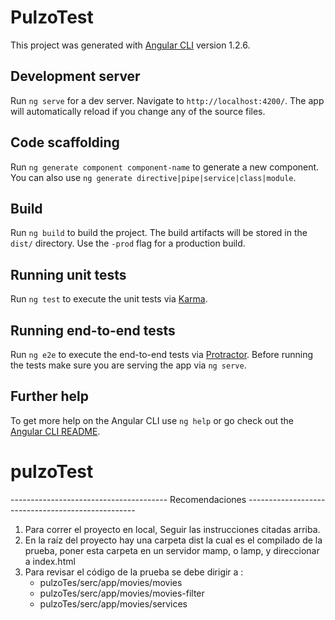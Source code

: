 # PulzoTest

This project was generated with [Angular CLI](https://github.com/angular/angular-cli) version 1.2.6.

## Development server

Run `ng serve` for a dev server. Navigate to `http://localhost:4200/`. The app will automatically reload if you change any of the source files.

## Code scaffolding

Run `ng generate component component-name` to generate a new component. You can also use `ng generate directive|pipe|service|class|module`.

## Build

Run `ng build` to build the project. The build artifacts will be stored in the `dist/` directory. Use the `-prod` flag for a production build.

## Running unit tests

Run `ng test` to execute the unit tests via [Karma](https://karma-runner.github.io).

## Running end-to-end tests

Run `ng e2e` to execute the end-to-end tests via [Protractor](http://www.protractortest.org/).
Before running the tests make sure you are serving the app via `ng serve`.

## Further help

To get more help on the Angular CLI use `ng help` or go check out the [Angular CLI README](https://github.com/angular/angular-cli/blob/master/README.md).
# pulzoTest

--------------------------------------- Recomendaciones --------------------------------------------------
1. Para correr el proyecto en local, Seguir las instrucciones citadas arriba.
2. En la raíz del proyecto hay una carpeta dist la cual es el compilado de la prueba, 
   poner esta carpeta  en un servidor mamp, o lamp, y direccionar  a index.html  
3. Para revisar el código de la prueba se debe dirigir a :
   - pulzoTes/serc/app/movies/movies
   - pulzoTes/serc/app/movies/movies-filter
   - pulzoTes/serc/app/movies/services

